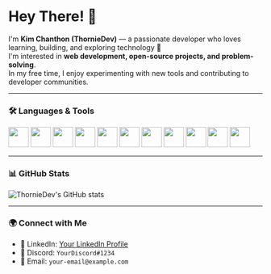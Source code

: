 # Hey There! 👋

I'm **Kim Chanthon (ThornieDev)** — a passionate developer who loves learning, building, and exploring technology 🚀  
I'm interested in **web development, open-source projects, and problem-solving**.  
In my free time, I enjoy experimenting with new tools and contributing to developer communities.  

---

### 🛠️ Languages & Tools
<p>
  <img src="https://cdn.jsdelivr.net/gh/devicons/devicon/icons/javascript/javascript-original.svg" width="40" />
  <img src="https://cdn.jsdelivr.net/gh/devicons/devicon/icons/typescript/typescript-original.svg" width="40" />
  <img src="https://cdn.jsdelivr.net/gh/devicons/devicon/icons/html5/html5-original.svg" width="40" />
  <img src="https://cdn.jsdelivr.net/gh/devicons/devicon/icons/css3/css3-original.svg" width="40" />
  <img src="https://cdn.jsdelivr.net/gh/devicons/devicon/icons/nodejs/nodejs-original.svg" width="40" />
  <img src="https://cdn.jsdelivr.net/gh/devicons/devicon/icons/python/python-original.svg" width="40" />
  <img src="https://cdn.jsdelivr.net/gh/devicons/devicon/icons/vuejs/vuejs-original.svg" width="40" />
  <img src="https://cdn.jsdelivr.net/gh/devicons/devicon/icons/nuxtjs/nuxtjs-original.svg" width="40" />
  <img src="https://cdn.jsdelivr.net/gh/devicons/devicon/icons/mongodb/mongodb-original.svg" width="40" />
  <img src="https://cdn.jsdelivr.net/gh/devicons/devicon/icons/docker/docker-original.svg" width="40" />
  <img src="https://cdn.jsdelivr.net/gh/devicons/devicon/icons/figma/figma-original.svg" width="40" />
</p>

---

### 📊 GitHub Stats
![ThornieDev's GitHub stats](https://github-readme-stats.vercel.app/api?username=ThornieDev&show_icons=true&theme=radical)

---

### 🌍 Connect with Me
- 💼 LinkedIn: [Your LinkedIn Profile](#)
- 💬 Discord: `YourDiscord#1234`
- 📧 Email: `your-email@example.com`
